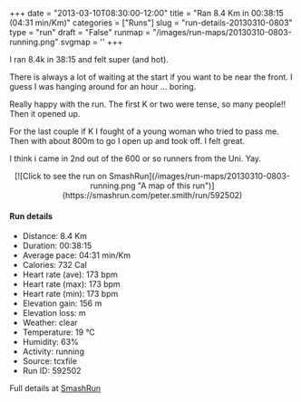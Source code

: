 +++
date = "2013-03-10T08:30:00-12:00"
title = "Ran 8.4 Km in 00:38:15 (04:31 min/Km)"
categories = ["Runs"]
slug = "run-details-20130310-0803"
type = "run"
draft = "False"
runmap = "/images/run-maps/20130310-0803-running.png"
svgmap = '<polyline points="0 47, 4 48, 7 49, 13 49, 19 49, 21 50, 22 51, 25 53, 27 55, 30 56, 32 56, 35 56, 35 56, 40 54, 43 53, 47 54, 49 54, 50 54, 53 52, 54 51, 53 48, 52 46, 58 46, 61 46, 62 45, 66 46, 68 49, 71 49, 74 49, 77 48, 86 52, 91 53, 96 52, 99 53, 100 54">'
+++

I ran 8.4k in 38:15 and felt super (and hot). 

There is always a lot of waiting at the start if you want to be near the front. I guess I was hanging around for an hour ...  boring. 

Really happy with the run. The first K or two were tense, so many people!! Then it opened up. 

For the last couple if K I fought of a young woman who tried to pass me. Then with about 800m to go I open up and took off. I felt great.  

I think i came in 2nd out of the 600 or so runners from the Uni. Yay. 



<!--more-->

<center>
[![Click to see the run on SmashRun](/images/run-maps/20130310-0803-running.png "A map of this run")](https://smashrun.com/peter.smith/run/592502)
</center>

#### Run details

* Distance: 8.4 Km
* Duration: 00:38:15
* Average pace: 04:31 min/Km
* Calories: 732 Cal
* Heart rate (ave): 173 bpm
* Heart rate (max): 173 bpm
* Heart rate (min): 173 bpm
* Elevation gain: 156 m
* Elevation loss:  m
* Weather: clear
* Temperature: 19 &deg;C
* Humidity: 63%
* Activity: running
* Source: tcxfile
* Run ID: 592502

Full details at [SmashRun](https://smashrun.com/peter.smith/run/592502)
